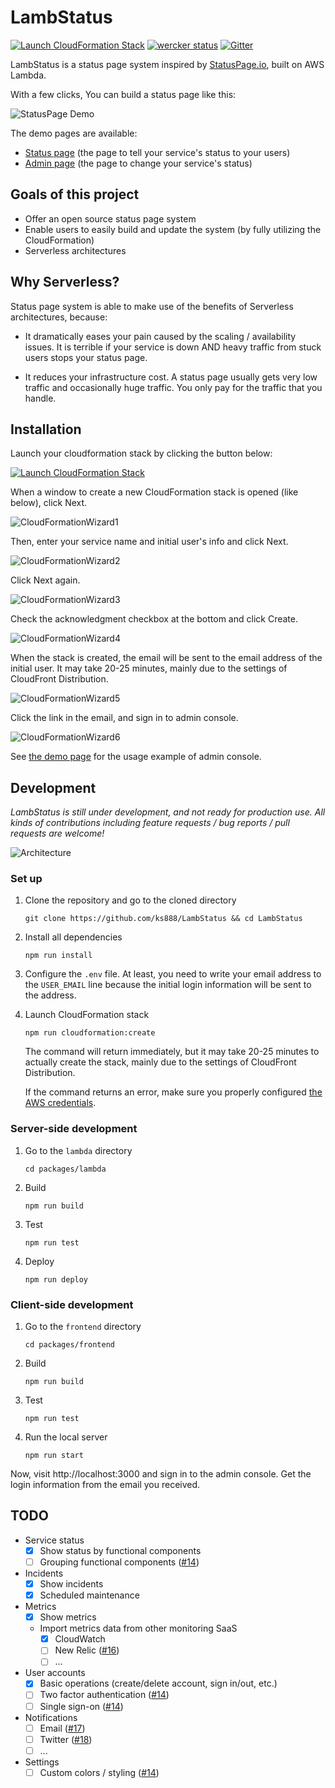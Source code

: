 # LambStatus

[![Launch CloudFormation Stack](https://s3.amazonaws.com/cloudformation-examples/cloudformation-launch-stack.png)](https://console.aws.amazon.com/cloudformation/home#/stacks/new?stackName=StatusPage&templateURL=https://s3-ap-northeast-1.amazonaws.com/lambstatus/cf-template/0.2.1/lamb-status.yml)
[![wercker status](https://app.wercker.com/status/fcb6fb7398629e934ae0538737021d14/s/master "wercker status")](https://app.wercker.com/project/byKey/fcb6fb7398629e934ae0538737021d14)
[![Gitter](https://img.shields.io/gitter/room/nwjs/nw.js.svg)](https://gitter.im/ks888/LambStatus)

LambStatus is a status page system inspired by [StatusPage.io](https://www.statuspage.io/), built on AWS Lambda.

With a few clicks, You can build a status page like this:

![StatusPage Demo](https://raw.githubusercontent.com/wiki/ks888/LambStatus/images/StatusPageDemo_v2.0.0.png)

The demo pages are available:
* [Status page](https://lambstatus.github.io/demo-status/) (the page to tell your service's status to your users)
* [Admin page](https://lambstatus.github.io/demo-admin/) (the page to change your service's status)

## Goals of this project

* Offer an open source status page system
* Enable users to easily build and update the system (by fully utilizing the CloudFormation)
* Serverless architectures

## Why Serverless?

Status page system is able to make use of the benefits of Serverless architectures, because:

* It dramatically eases your pain caused by the scaling / availability issues. It is terrible if your service is down AND heavy traffic from stuck users stops your status page.

* It reduces your infrastructure cost. A status page usually gets very low traffic and occasionally huge traffic. You only pay for the traffic that you handle.

## Installation

Launch your cloudformation stack by clicking the button below:

[![Launch CloudFormation Stack](https://s3.amazonaws.com/cloudformation-examples/cloudformation-launch-stack.png)](https://console.aws.amazon.com/cloudformation/home#/stacks/new?stackName=StatusPage&templateURL=https://s3-ap-northeast-1.amazonaws.com/lambstatus/cf-template/0.2.1/lamb-status.yml)

When a window to create a new CloudFormation stack is opened (like below), click Next.

![CloudFormationWizard1](https://raw.githubusercontent.com/wiki/ks888/LambStatus/images/CloudFormationWizard1.png)

Then, enter your service name and initial user's info and click Next.

![CloudFormationWizard2](https://raw.githubusercontent.com/wiki/ks888/LambStatus/images/CloudFormationWizard2.png)

Click Next again.

![CloudFormationWizard3](https://raw.githubusercontent.com/wiki/ks888/LambStatus/images/CloudFormationWizard3.png)

Check the acknowledgment checkbox at the bottom and click Create.

![CloudFormationWizard4](https://raw.githubusercontent.com/wiki/ks888/LambStatus/images/CloudFormationWizard4.png)

When the stack is created, the email will be sent to the email address of the initial user. It may take 20-25 minutes, mainly due to the settings of CloudFront Distribution.

![CloudFormationWizard5](https://raw.githubusercontent.com/wiki/ks888/LambStatus/images/CloudFormationWizard5.png)

Click the link in the email, and sign in to admin console.

![CloudFormationWizard6](https://raw.githubusercontent.com/wiki/ks888/LambStatus/images/CloudFormationWizard6.png)

See [the demo page](https://lambstatus.github.io/demo-admin/) for the usage example of admin console.

## Development

*LambStatus is still under development, and not ready for production use. All kinds of contributions including feature requests / bug reports / pull requests are welcome!*

![Architecture](https://raw.githubusercontent.com/wiki/ks888/LambStatus/images/Architecture.png)

### Set up

1. Clone the repository and go to the cloned directory

   `git clone https://github.com/ks888/LambStatus && cd LambStatus`

2. Install all dependencies

   `npm run install`

3. Configure the `.env` file. At least, you need to write your email address to the `USER_EMAIL` line because the initial login information will be sent to the address.

4. Launch CloudFormation stack

   `npm run cloudformation:create`

   The command will return immediately, but it may take 20-25 minutes to actually create the stack, mainly due to the settings of CloudFront Distribution.

   If the command returns an error, make sure you properly configured [the AWS credentials](http://docs.aws.amazon.com/cli/latest/userguide/cli-chap-getting-started.html#config-settings-and-precedence).

### Server-side development

1. Go to the `lambda` directory

   `cd packages/lambda`

2. Build

   `npm run build`

3. Test

   `npm run test`

4. Deploy

   `npm run deploy`

### Client-side development

1. Go to the `frontend` directory

   `cd packages/frontend`

2. Build

   `npm run build`

3. Test

   `npm run test`

4. Run the local server

   `npm run start`

Now, visit http://localhost:3000 and sign in to the admin console. Get the login information from the email you received.

## TODO

* Service status
  * [x] Show status by functional components
  * [ ] Grouping functional components ([#14](https://github.com/ks888/LambStatus/issues/14))
* Incidents
  * [x] Show incidents
  * [x] Scheduled maintenance
* Metrics
  * [x] Show metrics
  * Import metrics data from other monitoring SaaS
    * [x] CloudWatch
    * [ ] New Relic ([#16](https://github.com/ks888/LambStatus/issues/16))
    * [ ] ...
* User accounts
  * [x] Basic operations (create/delete account, sign in/out, etc.)
  * [ ] Two factor authentication ([#14](https://github.com/ks888/LambStatus/issues/14))
  * [ ] Single sign-on ([#14](https://github.com/ks888/LambStatus/issues/14))
* Notifications
  * [ ] Email ([#17](https://github.com/ks888/LambStatus/issues/17))
  * [ ] Twitter ([#18](https://github.com/ks888/LambStatus/issues/18))
  * [ ] ...
* Settings
  * [ ] Custom colors / styling ([#14](https://github.com/ks888/LambStatus/issues/14))
